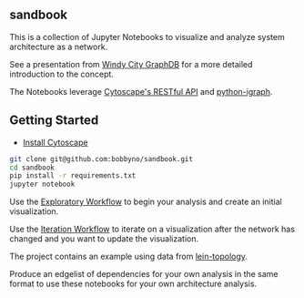 ## sandbook

This is a collection of Jupyter Notebooks to visualize and analyze system architecture as a network.

See a presentation from [Windy City GraphDB](https://github.com/bobbyno/windy-city-graphdb-9-22-16/blob/master/windy_city_graphdb_presentation.ipynb) for a more detailed introduction to the concept.

The Notebooks leverage [Cytoscape's RESTful API](http://apps.cytoscape.org/apps/cyrest) and [python-igraph](http://igraph.org/python/).


## Getting Started

* [Install Cytoscape](http://cytoscape.org/)

```bash
git clone git@github.com:bobbyno/sandbook.git
cd sandbook
pip install -r requirements.txt
jupyter notebook
```

Use the [Exploratory Workflow](./exploratory_workflow.ipynb) to begin your analysis and create an initial visualization.

Use the [Iteration Workflow](./iteration_workflow.ipynb) to iterate on a visualization after the network has changed and you want to update the visualization.

The project contains an example using data from [lein-topology](https://github.com/testedminds/lein-topology).

Produce an edgelist of dependencies for your own analysis in the same format to use these notebooks for your own architecture analysis.
